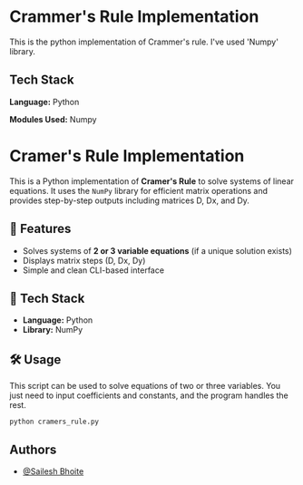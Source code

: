 
# Crammer's Rule Implementation

This is the python implementation of Crammer's rule. I've used 'Numpy' library.
## Tech Stack

**Language:** Python

**Modules Used:** Numpy

# Cramer's Rule Implementation

This is a Python implementation of **Cramer's Rule** to solve systems of linear equations. It uses the `NumPy` library for efficient matrix operations and provides step-by-step outputs including matrices D, Dx, and Dy.

## 🧮 Features

- Solves systems of **2 or 3 variable equations** (if a unique solution exists)
- Displays matrix steps (D, Dx, Dy)
- Simple and clean CLI-based interface

## 🚀 Tech Stack

- **Language:** Python
- **Library:** NumPy

## 🛠️ Usage

This script can be used to solve equations of two or three variables. You just need to input coefficients and constants, and the program handles the rest.

```console
python cramers_rule.py
```

## Authors

- [@Sailesh Bhoite](https://github.com/Sailesh-Bhoite)

